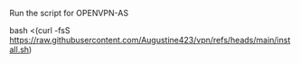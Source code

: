 Run the script for OPENVPN-AS

bash <(curl -fsS https://raw.githubusercontent.com/Augustine423/vpn/refs/heads/main/install.sh)



